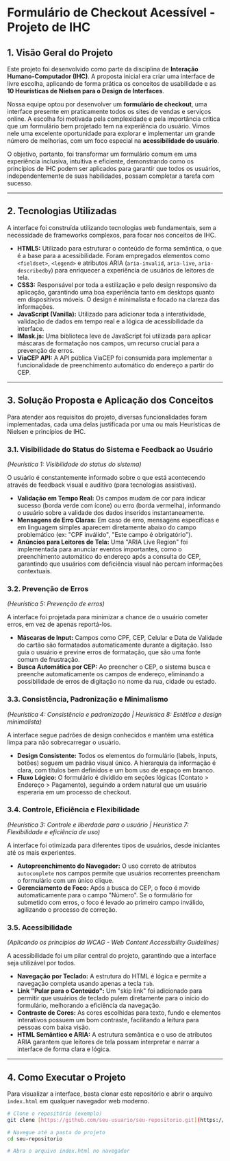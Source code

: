 # Formulário de Checkout Acessível - Projeto de IHC

## 1. Visão Geral do Projeto

Este projeto foi desenvolvido como parte da disciplina de **Interação Humano-Computador (IHC)**. A proposta inicial era criar uma interface de livre escolha, aplicando de forma prática os conceitos de usabilidade e as **10 Heurísticas de Nielsen para o Design de Interfaces**.

Nossa equipe optou por desenvolver um **formulário de checkout**, uma interface presente em praticamente todos os sites de vendas e serviços online. A escolha foi motivada pela complexidade e pela importância crítica que um formulário bem projetado tem na experiência do usuário. Vimos nele uma excelente oportunidade para explorar e implementar um grande número de melhorias, com um foco especial na **acessibilidade do usuário**.

O objetivo, portanto, foi transformar um formulário comum em uma experiência inclusiva, intuitiva e eficiente, demonstrando como os princípios de IHC podem ser aplicados para garantir que todos os usuários, independentemente de suas habilidades, possam completar a tarefa com sucesso.

---

## 2. Tecnologias Utilizadas

A interface foi construída utilizando tecnologias web fundamentais, sem a necessidade de frameworks complexos, para focar nos conceitos de IHC.

* **HTML5:** Utilizado para estruturar o conteúdo de forma semântica, o que é a base para a acessibilidade. Foram empregados elementos como `<fieldset>`, `<legend>` e atributos ARIA (`aria-invalid`, `aria-live`, `aria-describedby`) para enriquecer a experiência de usuários de leitores de tela.
* **CSS3:** Responsável por toda a estilização e pelo design responsivo da aplicação, garantindo uma boa experiência tanto em desktops quanto em dispositivos móveis. O design é minimalista e focado na clareza das informações.
* **JavaScript (Vanilla):** Utilizado para adicionar toda a interatividade, validação de dados em tempo real e a lógica de acessibilidade da interface.
* **IMask.js:** Uma biblioteca leve de JavaScript foi utilizada para aplicar máscaras de formatação nos campos, um recurso crucial para a prevenção de erros.
* **ViaCEP API:** A API pública ViaCEP foi consumida para implementar a funcionalidade de preenchimento automático do endereço a partir do CEP.

---

## 3. Solução Proposta e Aplicação dos Conceitos

Para atender aos requisitos do projeto, diversas funcionalidades foram implementadas, cada uma delas justificada por uma ou mais Heurísticas de Nielsen e princípios de IHC.

### 3.1. Visibilidade do Status do Sistema e Feedback ao Usuário
*(Heurística 1: Visibilidade do status do sistema)*

O usuário é constantemente informado sobre o que está acontecendo através de feedback visual e auditivo (para tecnologias assistivas).

* **Validação em Tempo Real:** Os campos mudam de cor para indicar sucesso (borda verde com ícone) ou erro (borda vermelha), informando o usuário sobre a validade dos dados inseridos instantaneamente.
* **Mensagens de Erro Claras:** Em caso de erro, mensagens específicas e em linguagem simples aparecem diretamente abaixo do campo problemático (ex: "CPF inválido", "Este campo é obrigatório").
* **Anúncios para Leitores de Tela:** Uma "ARIA Live Region" foi implementada para anunciar eventos importantes, como o preenchimento automático do endereço após a consulta do CEP, garantindo que usuários com deficiência visual não percam informações contextuais.

### 3.2. Prevenção de Erros
*(Heurística 5: Prevenção de erros)*

A interface foi projetada para minimizar a chance de o usuário cometer erros, em vez de apenas reportá-los.

* **Máscaras de Input:** Campos como CPF, CEP, Celular e Data de Validade do cartão são formatados automaticamente durante a digitação. Isso guia o usuário e previne erros de formatação, que são uma fonte comum de frustração.
* **Busca Automática por CEP:** Ao preencher o CEP, o sistema busca e preenche automaticamente os campos de endereço, eliminando a possibilidade de erros de digitação no nome da rua, cidade ou estado.

### 3.3. Consistência, Padronização e Minimalismo
*(Heurística 4: Consistência e padronização | Heurística 8: Estética e design minimalista)*

A interface segue padrões de design conhecidos e mantém uma estética limpa para não sobrecarregar o usuário.

* **Design Consistente:** Todos os elementos do formulário (labels, inputs, botões) seguem um padrão visual único. A hierarquia da informação é clara, com títulos bem definidos e um bom uso de espaço em branco.
* **Fluxo Lógico:** O formulário é dividido em seções lógicas (Contato > Endereço > Pagamento), seguindo a ordem natural que um usuário esperaria em um processo de checkout.

### 3.4. Controle, Eficiência e Flexibilidade
*(Heurística 3: Controle e liberdade para o usuário | Heurística 7: Flexibilidade e eficiência de uso)*

A interface foi otimizada para diferentes tipos de usuários, desde iniciantes até os mais experientes.

* **Autopreenchimento do Navegador:** O uso correto de atributos `autocomplete` nos campos permite que usuários recorrentes preencham o formulário com um único clique.
* **Gerenciamento de Foco:** Após a busca do CEP, o foco é movido automaticamente para o campo "Número". Se o formulário for submetido com erros, o foco é levado ao primeiro campo inválido, agilizando o processo de correção.

### 3.5. Acessibilidade
*(Aplicando os princípios da WCAG - Web Content Accessibility Guidelines)*

A acessibilidade foi um pilar central do projeto, garantindo que a interface seja utilizável por todos.

* **Navegação por Teclado:** A estrutura do HTML é lógica e permite a navegação completa usando apenas a tecla `Tab`.
* **Link "Pular para o Conteúdo":** Um "skip link" foi adicionado para permitir que usuários de teclado pulem diretamente para o início do formulário, melhorando a eficiência da navegação.
* **Contraste de Cores:** As cores escolhidas para texto, fundo e elementos interativos possuem um bom contraste, facilitando a leitura para pessoas com baixa visão.
* **HTML Semântico e ARIA:** A estrutura semântica e o uso de atributos ARIA garantem que leitores de tela possam interpretar e narrar a interface de forma clara e lógica.

---

## 4. Como Executar o Projeto

Para visualizar a interface, basta clonar este repositório e abrir o arquivo `index.html` em qualquer navegador web moderno.

```bash
# Clone o repositório (exemplo)
git clone [https://github.com/seu-usuario/seu-repositorio.git](https://github.com/seu-usuario/seu-repositorio.git)

# Navegue até a pasta do projeto
cd seu-repositorio

# Abra o arquivo index.html no navegador
```
